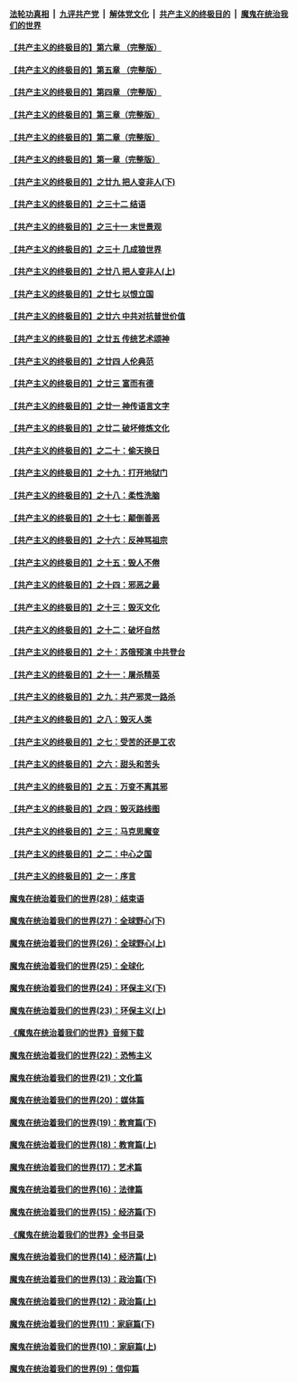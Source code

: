 ####  [法轮功真相](../../../../basic/blob/master/README.md?t=03030102) &nbsp;|&nbsp; [九评共产党](../../../../9ping.md/blob/master/README.md?t=03030102) &nbsp;|&nbsp; [解体党文化](../../../../jtdwh.md/blob/master/README.md?t=03030102)  &nbsp;|&nbsp; [共产主义的终极目的](../../../../gczydzjmd.md/blob/master/README.md?t=03030102) &nbsp;|&nbsp; [魔鬼在统治我们的世界](../../../../mgztzwmdsj.md/blob/master/README.md?t=03030102) 

#### [【共产主义的终极目的】第六章 （完整版）](../pages/nsc422/n11428913.md?t=03030102) 

#### [【共产主义的终极目的】第五章 （完整版）](../pages/nsc422/n11428912.md?t=03030102) 

#### [【共产主义的终极目的】第四章 （完整版）](../pages/nsc422/n11428907.md?t=03030102) 

#### [【共产主义的终极目的】第三章（完整版）](../pages/nsc422/n11428848.md?t=03030102) 

#### [【共产主义的终极目的】第二章（完整版）](../pages/nsc422/n11428831.md?t=03030102) 

#### [【共产主义的终极目的】第一章（完整版）](../pages/nsc422/n11417651.md?t=03030102) 

#### [【共产主义的终极目的】之廿九 把人变非人(下)](../pages/nsc422/n11344140.md?t=03030102) 

#### [【共产主义的终极目的】之三十二 结语](../pages/nsc422/n11360535.md?t=03030102) 

#### [【共产主义的终极目的】之三十一 末世景观](../pages/nsc422/n11351129.md?t=03030102) 

#### [【共产主义的终极目的】之三十 几成狼世界](../pages/nsc422/n11348280.md?t=03030102) 

#### [【共产主义的终极目的】之廿八 把人变非人(上)](../pages/nsc422/n11340492.md?t=03030102) 

#### [【共产主义的终极目的】之廿七 以恨立国](../pages/nsc422/n11336944.md?t=03030102) 

#### [【共产主义的终极目的】之廿六 中共对抗普世价值](../pages/nsc422/n11324785.md?t=03030102) 

#### [【共产主义的终极目的】之廿五 传统艺术颂神](../pages/nsc422/n11296396.md?t=03030102) 

#### [【共产主义的终极目的】之廿四 人伦典范](../pages/nsc422/n11296397.md?t=03030102) 

#### [【共产主义的终极目的】之廿三 富而有德](../pages/nsc422/n11283598.md?t=03030102) 

#### [【共产主义的终极目的】之廿一 神传语言文字](../pages/nsc422/n11263265.md?t=03030102) 

#### [【共产主义的终极目的】之廿二 破坏修炼文化](../pages/nsc422/n11245728.md?t=03030102) 

#### [【共产主义的终极目的】之二十：偷天换日](../pages/nsc422/n11238846.md?t=03030102) 

#### [【共产主义的终极目的】之十九：打开地狱门](../pages/nsc422/n11206376.md?t=03030102) 

#### [【共产主义的终极目的】之十八：柔性洗脑](../pages/nsc422/n11199994.md?t=03030102) 

#### [【共产主义的终极目的】之十七：颠倒善恶](../pages/nsc422/n11179782.md?t=03030102) 

#### [【共产主义的终极目的】之十六：反神骂祖宗](../pages/nsc422/n11166798.md?t=03030102) 

#### [【共产主义的终极目的】之十五：毁人不倦](../pages/nsc422/n11166792.md?t=03030102) 

#### [【共产主义的终极目的】之十四：邪恶之最](../pages/nsc422/n11150249.md?t=03030102) 

#### [【共产主义的终极目的】之十三：毁灭文化](../pages/nsc422/n11135227.md?t=03030102) 

#### [【共产主义的终极目的】之十二：破坏自然](../pages/nsc422/n11135214.md?t=03030102) 

#### [【共产主义的终极目的】之十：苏俄预演 中共登台](../pages/nsc422/n11118424.md?t=03030102) 

#### [【共产主义的终极目的】之十一：屠杀精英](../pages/nsc422/n11118442.md?t=03030102) 

#### [【共产主义的终极目的】之九：共产邪灵一路杀](../pages/nsc422/n11114139.md?t=03030102) 

#### [【共产主义的终极目的】之八：毁灭人类](../pages/nsc422/n11108503.md?t=03030102) 

#### [【共产主义的终极目的】之七：受苦的还是工农](../pages/nsc422/n11101809.md?t=03030102) 

#### [【共产主义的终极目的】之六：甜头和苦头](../pages/nsc422/n11096971.md?t=03030102) 

#### [【共产主义的终极目的】之五：万变不离其邪](../pages/nsc422/n11091285.md?t=03030102) 

#### [【共产主义的终极目的】之四：毁灭路线图](../pages/nsc422/n11086284.md?t=03030102) 

#### [【共产主义的终极目的】之三：马克思魔变](../pages/nsc422/n11061941.md?t=03030102) 

#### [【共产主义的终极目的】之二：中心之国](../pages/nsc422/n11047728.md?t=03030102) 

#### [【共产主义的终极目的】之一：序言](../pages/nsc422/n11086077.md?t=03030102) 

#### [魔鬼在统治着我们的世界(28)：结束语](../pages/nsc422/n10936246.md?t=03030102) 

#### [魔鬼在统治着我们的世界(27)：全球野心(下)](../pages/nsc422/n10928319.md?t=03030102) 

#### [魔鬼在统治着我们的世界(26)：全球野心(上)](../pages/nsc422/n10900318.md?t=03030102) 

#### [魔鬼在统治着我们的世界(25)：全球化](../pages/nsc422/n10788205.md?t=03030102) 

#### [魔鬼在统治着我们的世界(24)：环保主义(下)](../pages/nsc422/n10695307.md?t=03030102) 

#### [魔鬼在统治着我们的世界(23)：环保主义(上)](../pages/nsc422/n10688613.md?t=03030102) 

#### [《魔鬼在统治着我们的世界》音频下载](../pages/nsc422/n10635553.md?t=03030102) 

#### [魔鬼在统治着我们的世界(22)：恐怖主义](../pages/nsc422/n10614727.md?t=03030102) 

#### [魔鬼在统治着我们的世界(21)：文化篇](../pages/nsc422/n10597706.md?t=03030102) 

#### [魔鬼在统治着我们的世界(20)：媒体篇](../pages/nsc422/n10586579.md?t=03030102) 

#### [魔鬼在统治着我们的世界(19)：教育篇(下)](../pages/nsc422/n10564808.md?t=03030102) 

#### [魔鬼在统治着我们的世界(18)：教育篇(上)](../pages/nsc422/n10526970.md?t=03030102) 

#### [魔鬼在统治着我们的世界(17)：艺术篇](../pages/nsc422/n10499093.md?t=03030102) 

#### [魔鬼在统治着我们的世界(16)：法律篇](../pages/nsc422/n10485969.md?t=03030102) 

#### [魔鬼在统治着我们的世界(15)：经济篇(下)](../pages/nsc422/n10469975.md?t=03030102) 

#### [《魔鬼在统治着我们的世界》全书目录](../pages/nsc422/n10464261.md?t=03030102) 

#### [魔鬼在统治着我们的世界(14)：经济篇(上)](../pages/nsc422/n10457370.md?t=03030102) 

#### [魔鬼在统治着我们的世界(13)：政治篇(下)](../pages/nsc422/n10448270.md?t=03030102) 

#### [魔鬼在统治着我们的世界(12)：政治篇(上)](../pages/nsc422/n10444576.md?t=03030102) 

#### [魔鬼在统治着我们的世界(11)：家庭篇(下)](../pages/nsc422/n10440961.md?t=03030102) 

#### [魔鬼在统治着我们的世界(10)：家庭篇(上)](../pages/nsc422/n10435448.md?t=03030102) 

#### [魔鬼在统治着我们的世界(9)：信仰篇](../pages/nsc422/n10432159.md?t=03030102) 

